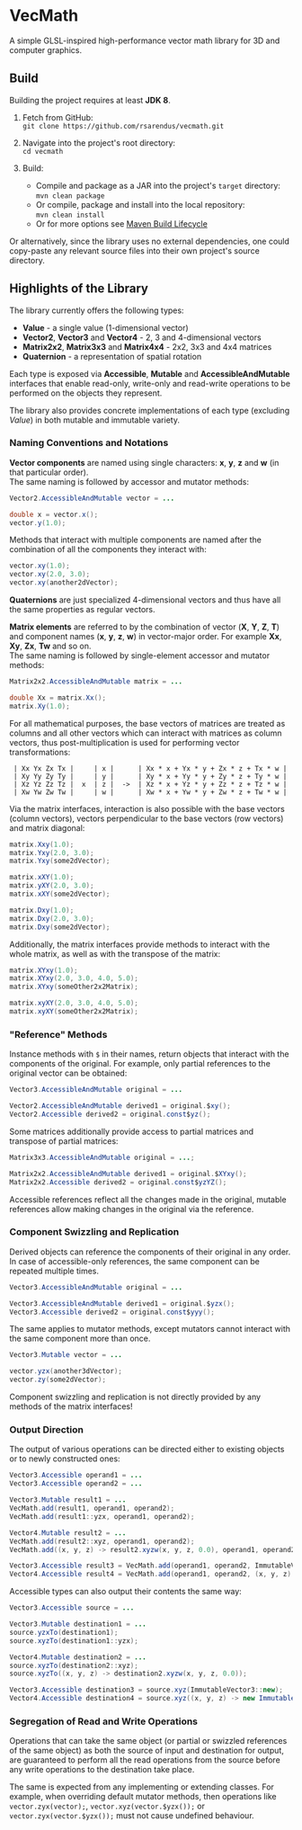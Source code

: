 # VecMath

A simple GLSL-inspired high-performance vector math library for 3D and computer graphics.


## Build

Building the project requires at least **JDK 8**.

1. Fetch from GitHub:
<br>`git clone https://github.com/rsarendus/vecmath.git`

2. Navigate into the project's root directory:
<br>`cd vecmath`

3. Build:
   * Compile and package as a JAR into the project's `target` directory:
   <br>`mvn clean package`
   * Or compile, package and install into the local repository:
   <br>`mvn clean install`
   * Or for more options see [Maven Build Lifecycle](https://maven.apache.org/guides/introduction/introduction-to-the-lifecycle.html)

Or alternatively, since the library uses no external dependencies, one could copy-paste any relevant source files into their own project's source directory.


## Highlights of the Library

The library currently offers the following types:

- **Value** - a single value (1-dimensional vector)
- **Vector2**, **Vector3** and **Vector4** - 2, 3 and 4-dimensional vectors
- **Matrix2x2**, **Matrix3x3** and **Matrix4x4** - 2x2, 3x3 and 4x4 matrices
- **Quaternion** - a representation of spatial rotation

Each type is exposed via **Accessible**, **Mutable** and **AccessibleAndMutable** interfaces that enable read-only, write-only and read-write operations to be performed on the objects they represent.

The library also provides concrete implementations of each type (excluding *Value*) in both mutable and immutable variety.


### Naming Conventions and Notations

**Vector components** are named using single characters: **x**, **y**, **z** and **w** (in that particular order).<br>
The same naming is followed by accessor and mutator methods:

```java
Vector2.AccessibleAndMutable vector = ...

double x = vector.x();
vector.y(1.0);
```

Methods that interact with multiple components are named after the combination of all the components they interact with:

```java
vector.xy(1.0);
vector.xy(2.0, 3.0);
vector.xy(another2dVector);
```

**Quaternions** are just specialized 4-dimensional vectors and thus have all the same properties as regular vectors.

**Matrix elements** are referred to by the combination of vector (**X**, **Y**, **Z**, **T**) and component names (**x**, **y**, **z**, **w**) in vector-major order.
For example **Xx**, **Xy**, **Zx**, **Tw** and so on.<br>
The same naming is followed by single-element accessor and mutator methods:

```java
Matrix2x2.AccessibleAndMutable matrix = ...

double Xx = matrix.Xx();
matrix.Xy(1.0);
```

For all mathematical purposes, the base vectors of matrices are treated as columns and all other vectors which can interact with matrices as column vectors, thus post-multiplication is used for performing vector transformations:

```
 | Xx Yx Zx Tx |     | x |      | Xx * x + Yx * y + Zx * z + Tx * w |
 | Xy Yy Zy Ty |     | y |      | Xy * x + Yy * y + Zy * z + Ty * w |
 | Xz Yz Zz Tz |  x  | z |  ->  | Xz * x + Yz * y + Zz * z + Tz * w |
 | Xw Yw Zw Tw |     | w |      | Xw * x + Yw * y + Zw * z + Tw * w |
```

Via the matrix interfaces, interaction is also possible with the base vectors (column vectors), vectors perpendicular to the base vectors (row vectors) and matrix diagonal:

```java
matrix.Xxy(1.0);
matrix.Yxy(2.0, 3.0);
matrix.Yxy(some2dVector);

matrix.xXY(1.0);
matrix.yXY(2.0, 3.0);
matrix.xXY(some2dVector);

matrix.Dxy(1.0);
matrix.Dxy(2.0, 3.0);
matrix.Dxy(some2dVector);
```

Additionally, the matrix interfaces provide methods to interact with the whole matrix, as well as with the transpose of the matrix:

```java
matrix.XYxy(1.0);
matrix.XYxy(2.0, 3.0, 4.0, 5.0);
matrix.XYxy(someOther2x2Matrix);

matrix.xyXY(2.0, 3.0, 4.0, 5.0);
matrix.xyXY(someOther2x2Matrix);
```


### "Reference" Methods

Instance methods with `$` in their names, return objects that interact with the components of the original. For example, only partial references to the original vector can be obtained:

```java
Vector3.AccessibleAndMutable original = ...

Vector2.AccessibleAndMutable derived1 = original.$xy();
Vector2.Accessible derived2 = original.const$yz();
```

Some matrices additionally provide access to partial matrices and transpose of partial matrices:

```java
Matrix3x3.AccessibleAndMutable original = ...;

Matrix2x2.AccessibleAndMutable derived1 = original.$XYxy();
Matrix2x2.Accessible derived2 = original.const$yzYZ();
```

Accessible references reflect all the changes made in the original, mutable references allow making changes in the original via the reference.


### Component Swizzling and Replication

Derived objects can reference the components of their original in any order. In case of accessible-only references, the same component can be repeated multiple times.

```java
Vector3.AccessibleAndMutable original = ...

Vector3.AccessibleAndMutable derived1 = original.$yzx();
Vector3.Accessible derived2 = original.const$yyy();
```

The same applies to mutator methods, except mutators cannot interact with the same component more than once.

```java
Vector3.Mutable vector = ...

vector.yzx(another3dVector);
vector.zy(some2dVector);
```

Component swizzling and replication is not directly provided by any methods of the matrix interfaces!


### Output Direction

The output of various operations can be directed either to existing objects or to newly constructed ones:

```java
Vector3.Accessible operand1 = ...
Vector3.Accessible operand2 = ...

Vector3.Mutable result1 = ...
VecMath.add(result1, operand1, operand2);
VecMath.add(result1::yzx, operand1, operand2);

Vector4.Mutable result2 = ...
VecMath.add(result2::xyz, operand1, operand2);
VecMath.add((x, y, z) -> result2.xyzw(x, y, z, 0.0), operand1, operand2);

Vector3.Accessible result3 = VecMath.add(operand1, operand2, ImmutableVector3::new);
Vector4.Accessible result4 = VecMath.add(operand1, operand2, (x, y, z) -> new ImmutableVector4(x, y, z, 0.0));
```

Accessible types can also output their contents the same way:

```java
Vector3.Accessible source = ...

Vector3.Mutable destination1 = ...
source.yzxTo(destination1);
source.xyzTo(destination1::yzx);

Vector4.Mutable destination2 = ...
source.xyzTo(destination2::xyz);
source.xyzTo((x, y, z) -> destination2.xyzw(x, y, z, 0.0));

Vector3.Accessible destination3 = source.xyz(ImmutableVector3::new);
Vector4.Accessible destination4 = source.xyz((x, y, z) -> new ImmutableVector4(x, y, z, 0.0));
```


### Segregation of Read and Write Operations

Operations that can take the same object (or partial or swizzled references of the same object) as both the source of input and destination for output, are guaranteed to perform all the read operations from the source before any write operations to the destination take place.

The same is expected from any implementing or extending classes. For example, when overriding default mutator methods, then operations like `vector.zyx(vector);`, `vector.xyz(vector.$yzx());` or `vector.zyx(vector.$yzx());` must not cause undefined behaviour.

